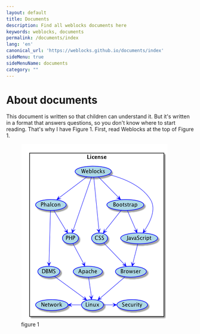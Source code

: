 ```yaml
---
layout: default
title: Documents
description: Find all weblocks documents here
keywords: weblocks, documents
permalink: /documents/index
lang: 'en'
canonical_url: 'https://weblocks.github.io/documents/index'
sideMenu: true
sideMenuName: documents
category: ""
---
```

<div class="container-fluid">
  <div class="row">
    <div class="col">
      <h1>About documents</h1>
    </div>
  </div>
  <div class="row">
    <div class="col-12 col-md-6">
      <p>
        This document is written so that children can understand it.
        But it's written in a format that answers questions,
        so you don't know where to start reading.
        That's why I have Figure 1.
        First, read Weblocks at the top of Figure 1.
      </p>
    </div>
    <div class="col-12 col-md-6">
      <figure class="figure">
        <img src="/assets/images/documents/weblocks_dependency.png" class="figure-img img-fluid rounded m-0" alt="Weblocks Dependency">
        <figcaption class="figure-caption text-right">figure 1</figcaption>
      </figure>
    </div>
  </div>
</div>
